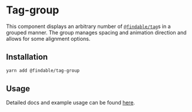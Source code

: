 # Tag-group

This component displays an arbitrary number of
[`@findable/tag`](https://www.npmjs.com/package/@findable/tag)s in a grouped
manner. The group manages spacing and animation direction and allows for some
alignment options.

## Installation

```sh
yarn add @findable/tag-group
```

## Usage

Detailed docs and example usage can be found [here](https://atlaskit.atlassian.com/packages/core/tag-group).
